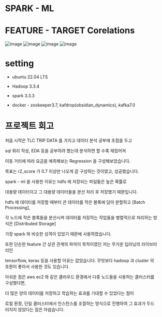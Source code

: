# SPARK - ML 
# FEATURE - TARGET Corelations
![image](https://github.com/OwenKimcertified/spark-ML-toy/assets/99598620/666d697a-8b02-454e-ad5f-50b7cd0e1965)
![image](https://github.com/OwenKimcertified/spark-ML-toy/assets/99598620/be2ef94d-6bb6-491d-ab7f-dd6b36150f46)
![image](https://github.com/OwenKimcertified/spark-ML-toy/assets/99598620/30063ca2-2af4-49f1-8d28-6bb879c23d4b)
![image](https://github.com/OwenKimcertified/spark-ML-toy/assets/99598620/bebcd813-a7b3-4d99-902d-7aae2a8512da)
# setting
- ubuntu 22.04 LTS

- Hadoop 3.3.4

- spark 3.3.3

- docker - zookeeper3.7, kafdrop(obsidian_dynamics), kafka7.0
# 프로젝트 회고
처음 시작은 TLC TRIP DATA 를 가지고 데이터 분석 공부에 초점을 두고 

sql 쿼리 작성, EDA 등을 공부하려 했는데 분석하면 할 수록 재밌어져

이동 거리에 따라 요금을 예측해보는 Regression 을 구성해보았습니다. 

목표는 r2_score 가 0.7 이상만 나오게 끔 구성하는 것이였고, 성공했습니다.

spark - ml 을 사용한 이유는 hdfs 에 저장되는 파일들은 높은 확률로 

대용량 데이터이고 그 대용량 데이터들을 분산 처리 후 저장했기 때문입니다.

hdfs 에 데이터를 저장할 때부터 큰 데이터를 작은 블록에 담아 분할하고 [Batch Processing],

각 노드에 작은 블록들을 분산시켜 데이터를 저장하는 작업들을 병렬적으로 처리하는 방식은 [Distributed Storage] 

가장 spark 와 비슷한 성격이 있었기 때문에 사용하였습니다.

또한 단순한 feature 간 상관 관계의 파악이 목적이였던 저는 무거운 딥러닝의 라이브러리인

tensorflow, keras 등을 사용할 이유는 없었습니다. 무엇보다 hadoop 과 cluster 의 호환이 좋아서 사용한 것도 있습니다.

아쉬운 점은 aws ec2 와 같은 클라우드 환경에서 다중 노드들을 사용하는 클러스터를 구성했다면,

더 많은 양의 데이터를 저장하고 학습하는 효과를 기대할 수 있었다는 점이 

로컬 환경, 단일 클러스터에서 인스턴스를 조절하는 방식으로 진행하여 그 효과가 두드러지지 않았다는 점은 아쉽습니다. 
